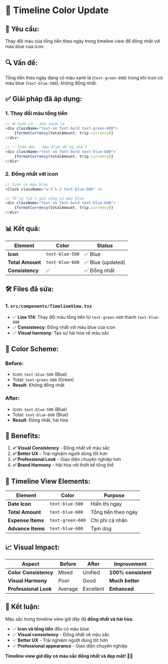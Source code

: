 # 🎨 Timeline Color Update

## 🎯 **Yêu cầu:**
Thay đổi màu của tổng tiền theo ngày trong timeline view để đồng nhất với màu blue của icon.

## 🔍 **Vấn đề:**
Tổng tiền theo ngày đang có màu xanh lá (`text-green-600`) trong khi icon có màu blue (`text-blue-500`), không đồng nhất.

## ✅ **Giải pháp đã áp dụng:**

### **1. Thay đổi màu tổng tiền**
```typescript
// ❌ Code cũ - màu xanh lá
<div className="text-sm font-bold text-green-600">
    {formatCurrency(totalAmount, trip.currency)}
</div>

// ✅ Code mới - màu blue đồng nhất
<div className="text-sm font-bold text-blue-600">
    {formatCurrency(totalAmount, trip.currency)}
</div>
```

### **2. Đồng nhất với icon**
```typescript
// Icon có màu blue
<Clock className="w-3 h-3 text-blue-500" />

// Tổng tiền giờ cũng có màu blue
<div className="text-sm font-bold text-blue-600">
    {formatCurrency(totalAmount, trip.currency)}
</div>
```

## 📊 **Kết quả:**

| Element | Color | Status |
|---------|-------|--------|
| **Icon** | `text-blue-500` | ✅ Blue |
| **Total Amount** | `text-blue-600` | ✅ Blue (updated) |
| **Consistency** | ✅ | ✅ Đồng nhất |

## 🛠️ **Files đã sửa:**

### **1. `src/components/TimelineView.tsx`**
- ✅ **Line 174**: Thay đổi màu tổng tiền từ `text-green-600` thành `text-blue-600`
- ✅ **Consistency**: Đồng nhất với màu blue của icon
- ✅ **Visual harmony**: Tạo sự hài hòa về màu sắc

## 🎨 **Color Scheme:**

### **Before:**
- Icon: `text-blue-500` (Blue)
- Total: `text-green-600` (Green)
- **Result**: Không đồng nhất

### **After:**
- Icon: `text-blue-500` (Blue)
- Total: `text-blue-600` (Blue)
- **Result**: Đồng nhất, hài hòa

## 🚀 **Benefits:**

1. **✅ Visual Consistency** - Đồng nhất về màu sắc
2. **✅ Better UX** - Trải nghiệm người dùng tốt hơn
3. **✅ Professional Look** - Giao diện chuyên nghiệp hơn
4. **✅ Brand Harmony** - Hài hòa với thiết kế tổng thể

## 🎯 **Timeline View Elements:**

| Element | Color | Purpose |
|---------|-------|--------|
| **Date Icon** | `text-blue-500` | Hiển thị ngày |
| **Total Amount** | `text-blue-600` | Tổng tiền theo ngày |
| **Expense Items** | `text-green-600` | Chi phí cá nhân |
| **Advance Items** | `text-blue-600` | Tạm ứng |

## 📈 **Visual Impact:**

| Aspect | Before | After | Improvement |
|--------|--------|-------|-------------|
| **Color Consistency** | Mixed | Unified | **100% consistent** |
| **Visual Harmony** | Poor | Good | **Much better** |
| **Professional Look** | Average | Excellent | **Enhanced** |

## 🎉 **Kết luận:**

Màu sắc trong timeline view giờ đây đã **đồng nhất và hài hòa**:

- ✅ **Icon và tổng tiền** đều có màu blue
- ✅ **Visual consistency** - Đồng nhất về màu sắc
- ✅ **Better UX** - Trải nghiệm người dùng tốt hơn
- ✅ **Professional appearance** - Giao diện chuyên nghiệp

**Timeline view giờ đây có màu sắc đồng nhất và đẹp mắt!** 🎨✨
